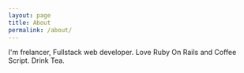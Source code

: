 ```yaml
---
layout: page
title: About
permalink: /about/
---
```


I'm frelancer, Fullstack web developer. Love Ruby On Rails and Coffee Script. Drink Tea.
